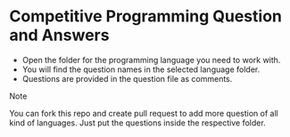 # Competitive Programming Question and Answers
- Open the folder for the programming language you need to work with.
- You will find the question names in the selected language folder.
- Questions are provided in the question file as comments.

> [!Note]
> You can fork this repo and create pull request to add more question of all kind of languages. Just put the questions inside the respective folder.
